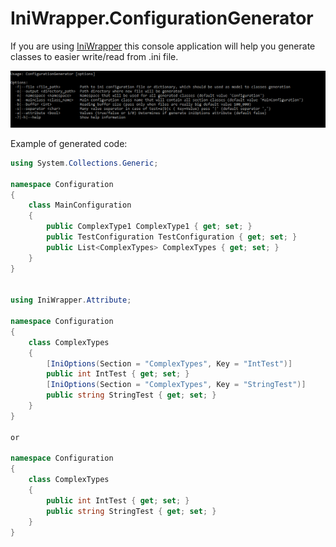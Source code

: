 # IniWrapper.ConfigurationGenerator
If you are using [IniWrapper](https://github.com/Szpi/IniWrapper) this console application will help you generate classes to easier write/read from .ini file.

![Configuration Generator](./Readme/CommandLine.PNG)


Example of generated code:

```csharp
using System.Collections.Generic;

namespace Configuration
{
    class MainConfiguration
    {
        public ComplexType1 ComplexType1 { get; set; }
        public TestConfiguration TestConfiguration { get; set; }
        public List<ComplexTypes> ComplexTypes { get; set; }
    }
}


using IniWrapper.Attribute;

namespace Configuration
{
    class ComplexTypes
    {
        [IniOptions(Section = "ComplexTypes", Key = "IntTest")]
        public int IntTest { get; set; }
        [IniOptions(Section = "ComplexTypes", Key = "StringTest")]
        public string StringTest { get; set; }
    }
}

or 

namespace Configuration
{
    class ComplexTypes
    {
        public int IntTest { get; set; }
        public string StringTest { get; set; }
    }
}
```